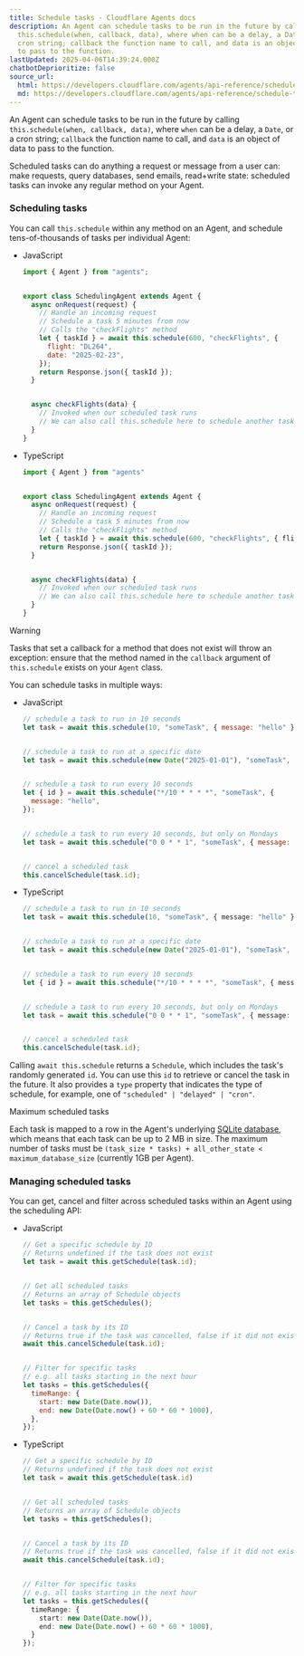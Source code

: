 ```yaml
---
title: Schedule tasks · Cloudflare Agents docs
description: An Agent can schedule tasks to be run in the future by calling
  this.schedule(when, callback, data), where when can be a delay, a Date, or a
  cron string; callback the function name to call, and data is an object of data
  to pass to the function.
lastUpdated: 2025-04-06T14:39:24.000Z
chatbotDeprioritize: false
source_url:
  html: https://developers.cloudflare.com/agents/api-reference/schedule-tasks/
  md: https://developers.cloudflare.com/agents/api-reference/schedule-tasks/index.md
---
```


An Agent can schedule tasks to be run in the future by calling `this.schedule(when, callback, data)`, where `when` can be a delay, a `Date`, or a cron string; `callback` the function name to call, and `data` is an object of data to pass to the function.

Scheduled tasks can do anything a request or message from a user can: make requests, query databases, send emails, read+write state: scheduled tasks can invoke any regular method on your Agent.

### Scheduling tasks

You can call `this.schedule` within any method on an Agent, and schedule tens-of-thousands of tasks per individual Agent:

* JavaScript

  ```js
  import { Agent } from "agents";


  export class SchedulingAgent extends Agent {
    async onRequest(request) {
      // Handle an incoming request
      // Schedule a task 5 minutes from now
      // Calls the "checkFlights" method
      let { taskId } = await this.schedule(600, "checkFlights", {
        flight: "DL264",
        date: "2025-02-23",
      });
      return Response.json({ taskId });
    }


    async checkFlights(data) {
      // Invoked when our scheduled task runs
      // We can also call this.schedule here to schedule another task
    }
  }
  ```

* TypeScript

  ```ts
  import { Agent } from "agents"


  export class SchedulingAgent extends Agent {
    async onRequest(request) {
      // Handle an incoming request
      // Schedule a task 5 minutes from now
      // Calls the "checkFlights" method
      let { taskId } = await this.schedule(600, "checkFlights", { flight: "DL264", date: "2025-02-23" });
      return Response.json({ taskId });
    }


    async checkFlights(data) {
      // Invoked when our scheduled task runs
      // We can also call this.schedule here to schedule another task
    }
  }
  ```

Warning

Tasks that set a callback for a method that does not exist will throw an exception: ensure that the method named in the `callback` argument of `this.schedule` exists on your `Agent` class.

You can schedule tasks in multiple ways:

* JavaScript

  ```js
  // schedule a task to run in 10 seconds
  let task = await this.schedule(10, "someTask", { message: "hello" });


  // schedule a task to run at a specific date
  let task = await this.schedule(new Date("2025-01-01"), "someTask", {});


  // schedule a task to run every 10 seconds
  let { id } = await this.schedule("*/10 * * * *", "someTask", {
    message: "hello",
  });


  // schedule a task to run every 10 seconds, but only on Mondays
  let task = await this.schedule("0 0 * * 1", "someTask", { message: "hello" });


  // cancel a scheduled task
  this.cancelSchedule(task.id);
  ```

* TypeScript

  ```ts
  // schedule a task to run in 10 seconds
  let task = await this.schedule(10, "someTask", { message: "hello" });


  // schedule a task to run at a specific date
  let task = await this.schedule(new Date("2025-01-01"), "someTask", {});


  // schedule a task to run every 10 seconds
  let { id } = await this.schedule("*/10 * * * *", "someTask", { message: "hello" });


  // schedule a task to run every 10 seconds, but only on Mondays
  let task = await this.schedule("0 0 * * 1", "someTask", { message: "hello" });


  // cancel a scheduled task
  this.cancelSchedule(task.id);
  ```

Calling `await this.schedule` returns a `Schedule`, which includes the task's randomly generated `id`. You can use this `id` to retrieve or cancel the task in the future. It also provides a `type` property that indicates the type of schedule, for example, one of `"scheduled" | "delayed" | "cron"`.

Maximum scheduled tasks

Each task is mapped to a row in the Agent's underlying [SQLite database](https://developers.cloudflare.com/durable-objects/api/storage-api/), which means that each task can be up to 2 MB in size. The maximum number of tasks must be `(task_size * tasks) + all_other_state < maximum_database_size` (currently 1GB per Agent).

### Managing scheduled tasks

You can get, cancel and filter across scheduled tasks within an Agent using the scheduling API:

* JavaScript

  ```js
  // Get a specific schedule by ID
  // Returns undefined if the task does not exist
  let task = await this.getSchedule(task.id);


  // Get all scheduled tasks
  // Returns an array of Schedule objects
  let tasks = this.getSchedules();


  // Cancel a task by its ID
  // Returns true if the task was cancelled, false if it did not exist
  await this.cancelSchedule(task.id);


  // Filter for specific tasks
  // e.g. all tasks starting in the next hour
  let tasks = this.getSchedules({
    timeRange: {
      start: new Date(Date.now()),
      end: new Date(Date.now() + 60 * 60 * 1000),
    },
  });
  ```

* TypeScript

  ```ts
  // Get a specific schedule by ID
  // Returns undefined if the task does not exist
  let task = await this.getSchedule(task.id)


  // Get all scheduled tasks
  // Returns an array of Schedule objects
  let tasks = this.getSchedules();


  // Cancel a task by its ID
  // Returns true if the task was cancelled, false if it did not exist
  await this.cancelSchedule(task.id);


  // Filter for specific tasks
  // e.g. all tasks starting in the next hour
  let tasks = this.getSchedules({
    timeRange: {
      start: new Date(Date.now()),
      end: new Date(Date.now() + 60 * 60 * 1000),
    }
  });
  ```

